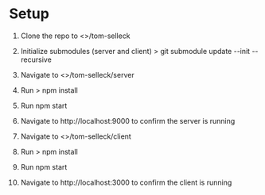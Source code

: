 # Setup

1) Clone the repo to <<projects dir>>/tom-selleck
  
2) Initialize submodules (server and client) > git submodule update --init --recursive 

3) Navigate to <<projects dir>>/tom-selleck/server
  
4) Run > npm install

5) Run npm start 

6) Navigate to http://localhost:9000 to confirm the server is running

7) Navigate to <<projects dir>>/tom-selleck/client
  
8) Run > npm install

9) Run npm start 

10) Navigate to http://localhost:3000 to confirm the client is running
